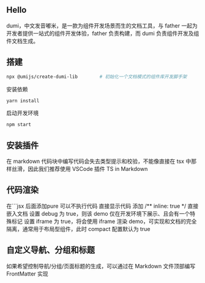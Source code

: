 
## Hello
dumi，中文发音嘟米，是一款为组件开发场景而生的文档工具，与 father 一起为开发者提供一站式的组件开发体验，father 负责构建，而 dumi 负责组件开发及组件文档生成。

## 搭建
```bash
npx @umijs/create-dumi-lib        # 初始化一个文档模式的组件库开发脚手架
```
安装依赖
```bash
yarn install
```
启动开发环境
```bash
npm start
```

## 安装插件
在 markdown 代码块中编写代码会失去类型提示和校验，不能像直接在 tsx 中那样丝滑，因此我们推荐使用 VSCode 插件 TS in Markdown

## 代码渲染
在```jsx 后面添加pure 可以不执行代码 直接显示代码
添加 /** inline: true */ 直接嵌入文档
设置 debug 为 true，则该 demo 仅在开发环境下展示、且会有一个特殊标记
设置 iframe 为 true，将会使用 iframe 渲染 demo，可实现和文档的完全隔离，通常用于布局型组件，此时 compact 配置默认为 true

## 自定义导航、分组和标题
如果希望控制导航/分组/页面标题的生成，可以通过在 Markdown 文件顶部编写 FrontMatter 实现
